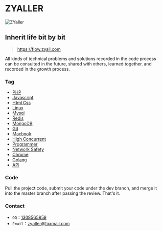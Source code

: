 # ZYALLER
![ZYaller](https://raw.githubusercontent.com/ZYallers/ZYaller/master/static/image/password.jpg)

## Inherit life bit by bit
> https://flow.zyall.com

All kinds of technical problems and solutions recorded in the code process can be consulted in the future, shared with others, learned together, and recorded in the growth process.

### Tag

- [PHP](https://github.com/ZYallers/ZYaller/tree/master/tag/php)
- [Javascript](https://github.com/ZYallers/ZYaller/tree/master/tag/javascript)
- [Html Css](https://github.com/ZYallers/ZYaller/tree/master/tag/html-css)
- [Linux](https://github.com/ZYallers/ZYaller/tree/master/tag/linux)
- [Mysql](https://github.com/ZYallers/ZYaller/tree/master/tag/mysql)
- [Redis](https://github.com/ZYallers/ZYaller/tree/master/tag/redis)
- [MongoDB](https://github.com/ZYallers/ZYaller/tree/master/tag/mongodb)
- [Git](https://github.com/ZYallers/ZYaller/tree/master/tag/git)
- [Macbook](https://github.com/ZYallers/ZYaller/tree/master/tag/macbook)
- [High Concurrent](https://github.com/ZYallers/ZYaller/tree/master/tag/high-concurrent)
- [Programmer](https://github.com/ZYallers/ZYaller/tree/master/tag/programmer)
- [Network Safety](https://github.com/ZYallers/ZYaller/tree/master/tag/network-safety)
- [Chrome](https://github.com/ZYallers/ZYaller/tree/master/tag/chrome)
- [Golang](https://github.com/ZYallers/ZYaller/tree/master/tag/golang)
- [API](https://github.com/ZYallers/ZYaller/tree/master/tag/api)

### Code

Pull the project code, submit your code under the dev branch, and merge it into the master branch after passing the review. That's it.

### Contact

- `QQ`：[1308565859](https://wpa.qq.com/msgrd?v=3&uin=1308565859&site=blog.zyall.com&menu=yes)
- `Email`：[zyaller@foxmail.com](https://mail.qq.com/cgi-bin/qm_share?t=qm_mailme&email=IVtYQE1NRFNhR05ZTEBITQ9CTkw)
